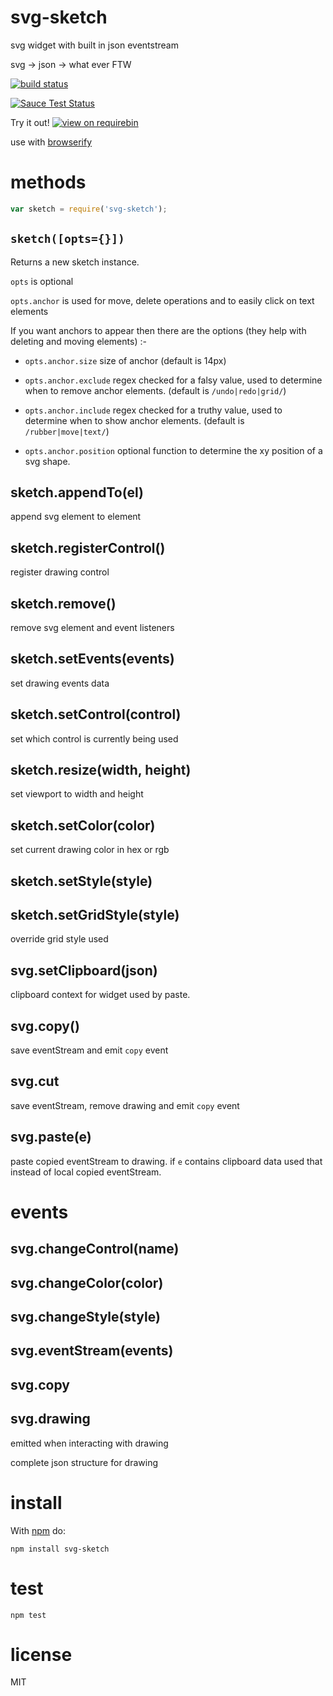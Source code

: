 # svg-sketch

svg widget with built in json eventstream

svg -> json -> what ever FTW

[![build status](https://api.travis-ci.org/JamesKyburz/svg-sketch.svg)](http://travis-ci.org/JamesKyburz/svg-sketch)

[![Sauce Test Status](https://saucelabs.com/browser-matrix/svg-sketch.svg)](https://saucelabs.com/u/svg-sketch)

Try it out! [![view on requirebin](http://requirebin.com/badge.png)](http://requirebin.com/?gist=0dc5356985194d0b8466)

use with [browserify](http://browserify.org)

# methods

``` js
var sketch = require('svg-sketch');
```

## `sketch([opts={}])`

Returns a new sketch instance.

`opts` is optional

`opts.anchor` is used for move, delete operations and to easily click on
text elements

If you want anchors to appear then there are the options (they help with deleting and moving elements) :-

* `opts.anchor.size` size of anchor (default is 14px)

* `opts.anchor.exclude` regex checked for a falsy value, used to determine 	when to remove anchor elements. (default is `/undo|redo|grid/`)

* `opts.anchor.include` regex checked for a truthy value, used to determine when to show anchor elements. (default is `/rubber|move|text/`)

* `opts.anchor.position` optional function to determine the xy position of a svg shape.

## sketch.appendTo(el)

append svg element to element

## sketch.registerControl()

register drawing control

## sketch.remove()

remove svg element and event listeners

## sketch.setEvents(events)

set drawing events data

## sketch.setControl(control)

set which control is currently being used

## sketch.resize(width, height)

set viewport to width and height

## sketch.setColor(color)

set current drawing color in hex or rgb

## sketch.setStyle(style)

## sketch.setGridStyle(style)

override grid style used

## svg.setClipboard(json)

clipboard context for widget used by paste.

## svg.copy()

save eventStream and emit `copy` event

## svg.cut

save eventStream, remove drawing and emit `copy` event

## svg.paste(e)

paste copied eventStream to drawing.
if `e` contains clipboard data used that instead of local copied eventStream.

# events

## svg.changeControl(name)

## svg.changeColor(color)

## svg.changeStyle(style)

## svg.eventStream(events)

## svg.copy

## svg.drawing

emitted when interacting with drawing

complete json structure for drawing

# install

With [npm](https://npmjs.org) do:

```
npm install svg-sketch
```

# test

```
npm test
```

# license

MIT
